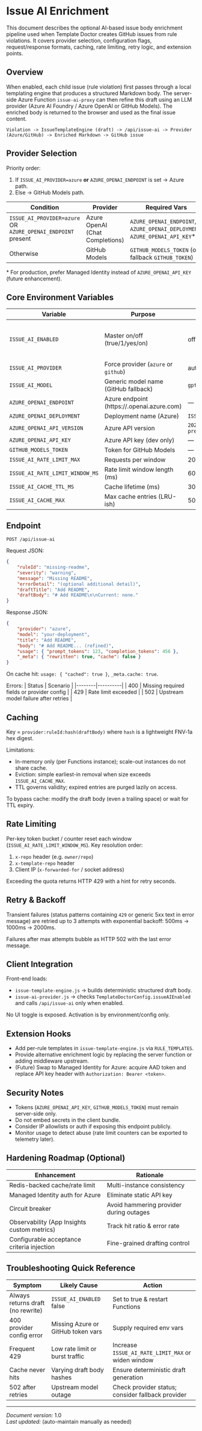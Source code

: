 # Issue AI Enrichment

This document describes the optional AI-based issue body enrichment pipeline used when Template Doctor creates GitHub issues from rule violations. It covers provider selection, configuration flags, request/response formats, caching, rate limiting, retry logic, and extension points.

## Overview

When enabled, each child issue (rule violation) first passes through a local templating engine that produces a structured Markdown body. The server-side Azure Function `issue-ai-proxy` can then refine this draft using an LLM provider (Azure AI Foundry / Azure OpenAI or GitHub Models). The enriched body is returned to the browser and used as the final issue content.

```
Violation -> IssueTemplateEngine (draft) -> /api/issue-ai -> Provider (Azure/GitHub) -> Enriched Markdown -> GitHub issue
```

## Provider Selection

Priority order:

1. If `ISSUE_AI_PROVIDER=azure` **or** `AZURE_OPENAI_ENDPOINT` is set → Azure path.
2. Else → GitHub Models path.

| Condition                                                    | Provider                        | Required Vars                                                                |
| ------------------------------------------------------------ | ------------------------------- | ---------------------------------------------------------------------------- |
| `ISSUE_AI_PROVIDER=azure` OR `AZURE_OPENAI_ENDPOINT` present | Azure OpenAI (Chat Completions) | `AZURE_OPENAI_ENDPOINT`, `AZURE_OPENAI_DEPLOYMENT`, `AZURE_OPENAI_API_KEY`\* |
| Otherwise                                                    | GitHub Models                   | `GITHUB_MODELS_TOKEN` (or fallback `GITHUB_TOKEN`)                           |

\* For production, prefer Managed Identity instead of `AZURE_OPENAI_API_KEY` (future enhancement).

## Core Environment Variables

| Variable                        | Purpose                                         | Default              | Scope                           |
| ------------------------------- | ----------------------------------------------- | -------------------- | ------------------------------- |
| `ISSUE_AI_ENABLED`              | Master on/off (true/1/yes/on)                   | off                  | Server → client → provider gate |
| `ISSUE_AI_PROVIDER`             | Force provider (`azure` or `github`)            | auto-detect          | Server                          |
| `ISSUE_AI_MODEL`                | Generic model name (GitHub fallback)            | `gpt-4o-mini`        | Server                          |
| `AZURE_OPENAI_ENDPOINT`         | Azure endpoint (https://<res>.openai.azure.com) | —                    | Server                          |
| `AZURE_OPENAI_DEPLOYMENT`       | Deployment name (Azure)                         | `ISSUE_AI_MODEL`     | Server                          |
| `AZURE_OPENAI_API_VERSION`      | Azure API version                               | `2024-02-15-preview` | Server                          |
| `AZURE_OPENAI_API_KEY`          | Azure API key (dev only)                        | —                    | Server                          |
| `GITHUB_MODELS_TOKEN`           | Token for GitHub Models                         | —                    | Server                          |
| `ISSUE_AI_RATE_LIMIT_MAX`       | Requests per window                             | 20                   | Server                          |
| `ISSUE_AI_RATE_LIMIT_WINDOW_MS` | Rate limit window length (ms)                   | 60000                | Server                          |
| `ISSUE_AI_CACHE_TTL_MS`         | Cache lifetime (ms)                             | 300000               | Server                          |
| `ISSUE_AI_CACHE_MAX`            | Max cache entries (LRU-ish)                     | 500                  | Server                          |

## Endpoint

`POST /api/issue-ai`

Request JSON:

```json
{
    "ruleId": "missing-readme",
    "severity": "warning",
    "message": "Missing README",
    "errorDetail": "(optional additional detail)",
    "draftTitle": "Add README",
    "draftBody": "# Add README\n\nCurrent: none."
}
```

Response JSON:

```json
{
    "provider": "azure",
    "model": "your-deployment",
    "title": "Add README",
    "body": "# Add README... (refined)",
    "usage": { "prompt_tokens": 123, "completion_tokens": 456 },
    "_meta": { "rewritten": true, "cache": false }
}
```

On cache hit: `usage: { "cached": true }`, `_meta.cache: true`.

Errors:
| Status | Scenario |
|--------|----------|
| 400 | Missing required fields or provider config |
| 429 | Rate limit exceeded |
| 502 | Upstream model failure after retries |

## Caching

Key = `provider:ruleId:hash(draftBody)` where `hash` is a lightweight FNV‑1a hex digest.

Limitations:

- In-memory only (per Functions instance); scale-out instances do not share cache.
- Eviction: simple earliest-in removal when size exceeds `ISSUE_AI_CACHE_MAX`.
- TTL governs validity; expired entries are purged lazily on access.

To bypass cache: modify the draft body (even a trailing space) or wait for TTL expiry.

## Rate Limiting

Per-key token bucket / counter reset each window (`ISSUE_AI_RATE_LIMIT_WINDOW_MS`). Key resolution order:

1. `x-repo` header (e.g. `owner/repo`)
2. `x-template-repo` header
3. Client IP (`x-forwarded-for` / socket address)

Exceeding the quota returns HTTP 429 with a hint for retry seconds.

## Retry & Backoff

Transient failures (status patterns containing `429` or generic 5xx text in error message) are retried up to 3 attempts with exponential backoff: 500ms → 1000ms → 2000ms.

Failures after max attempts bubble as HTTP 502 with the last error message.

## Client Integration

Front-end loads:

- `issue-template-engine.js` → builds deterministic structured draft body.
- `issue-ai-provider.js` → checks `TemplateDoctorConfig.issueAIEnabled` and calls `/api/issue-ai` only when enabled.

No UI toggle is exposed. Activation is by environment/config only.

## Extension Hooks

- Add per-rule templates in `issue-template-engine.js` via `RULE_TEMPLATES`.
- Provide alternative enrichment logic by replacing the server function or adding middleware upstream.
- (Future) Swap to Managed Identity for Azure: acquire AAD token and replace API key header with `Authorization: Bearer <token>`.

## Security Notes

- Tokens (`AZURE_OPENAI_API_KEY`, `GITHUB_MODELS_TOKEN`) must remain server-side only.
- Do not embed secrets in the client bundle.
- Consider IP allowlists or auth if exposing this endpoint publicly.
- Monitor usage to detect abuse (rate limit counters can be exported to telemetry later).

## Hardening Roadmap (Optional)

| Enhancement                                 | Rationale                               |
| ------------------------------------------- | --------------------------------------- |
| Redis-backed cache/rate limit               | Multi-instance consistency              |
| Managed Identity auth for Azure             | Eliminate static API key                |
| Circuit breaker                             | Avoid hammering provider during outages |
| Observability (App Insights custom metrics) | Track hit ratio & error rate            |
| Configurable acceptance criteria injection  | Fine-grained drafting control           |

## Troubleshooting Quick Reference

| Symptom                           | Likely Cause                       | Action                                             |
| --------------------------------- | ---------------------------------- | -------------------------------------------------- |
| Always returns draft (no rewrite) | `ISSUE_AI_ENABLED` false           | Set to true & restart Functions                    |
| 400 provider config error         | Missing Azure or GitHub token vars | Supply required env vars                           |
| Frequent 429                      | Low rate limit or burst traffic    | Increase `ISSUE_AI_RATE_LIMIT_MAX` or widen window |
| Cache never hits                  | Varying draft body hashes          | Ensure deterministic draft generation              |
| 502 after retries                 | Upstream model outage              | Check provider status; consider fallback provider  |

---

_Document version:_ 1.0  
_Last updated:_ (auto-maintain manually as needed)
